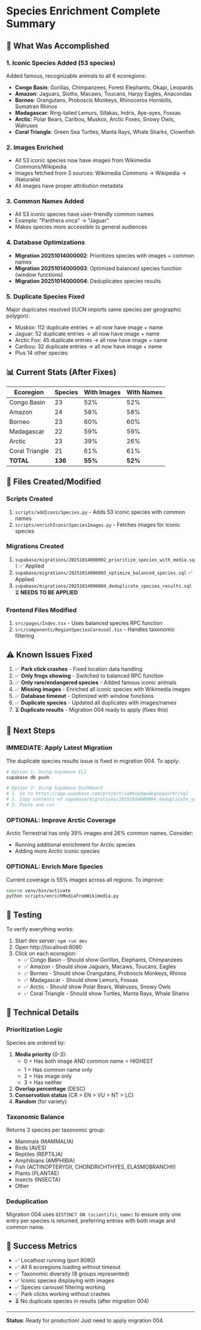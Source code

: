 # Species Enrichment Complete Summary

## 🎉 What Was Accomplished

### 1. Iconic Species Added (53 species)
Added famous, recognizable animals to all 6 ecoregions:
- **Congo Basin**: Gorillas, Chimpanzees, Forest Elephants, Okapi, Leopards
- **Amazon**: Jaguars, Sloths, Macaws, Toucans, Harpy Eagles, Anacondas
- **Borneo**: Orangutans, Proboscis Monkeys, Rhinoceros Hornbills, Sumatran Rhinos
- **Madagascar**: Ring-tailed Lemurs, Sifakas, Indris, Aye-ayes, Fossas
- **Arctic**: Polar Bears, Caribou, Muskox, Arctic Foxes, Snowy Owls, Walruses
- **Coral Triangle**: Green Sea Turtles, Manta Rays, Whale Sharks, Clownfish

### 2. Images Enriched
- All 53 iconic species now have images from Wikimedia Commons/Wikipedia
- Images fetched from 3 sources: Wikimedia Commons → Wikipedia → iNaturalist
- All images have proper attribution metadata

### 3. Common Names Added
- All 53 iconic species have user-friendly common names
- Example: "Panthera onca" → "Jaguar"
- Makes species more accessible to general audiences

### 4. Database Optimizations
- **Migration 20251014000002**: Prioritizes species with images + common names
- **Migration 20251014000003**: Optimized balanced species function (window functions)
- **Migration 20251014000004**: Deduplicates species results

### 5. Duplicate Species Fixed
Major duplicates resolved (IUCN imports same species per geographic polygon):
- Muskox: 112 duplicate entries → all now have image + name
- Jaguar: 52 duplicate entries → all now have image + name
- Arctic Fox: 45 duplicate entries → all now have image + name
- Caribou: 32 duplicate entries → all now have image + name
- Plus 14 other species

## 📊 Current Stats (After Fixes)

| Ecoregion | Species | With Images | With Names |
|-----------|---------|-------------|------------|
| Congo Basin | 23 | 52% | 52% |
| Amazon | 24 | 58% | 58% |
| Borneo | 23 | 60% | 60% |
| Madagascar | 22 | 59% | 59% |
| Arctic | 23 | 39% | 26% |
| Coral Triangle | 21 | 61% | 61% |
| **TOTAL** | **136** | **55%** | **52%** |

## 🔧 Files Created/Modified

### Scripts Created
1. `scripts/addIconicSpecies.py` - Adds 53 iconic species with common names
2. `scripts/enrichIconicSpeciesImages.py` - Fetches images for iconic species

### Migrations Created
1. `supabase/migrations/20251014000002_prioritize_species_with_media.sql` ✅ Applied
2. `supabase/migrations/20251014000003_optimize_balanced_species.sql` ✅ Applied
3. `supabase/migrations/20251014000004_deduplicate_species_results.sql` ⏳ **NEEDS TO BE APPLIED**

### Frontend Files Modified
1. `src/pages/Index.tsx` - Uses balanced species RPC function
2. `src/components/RegionSpeciesCarousel.tsx` - Handles taxonomic filtering

## ⚠️ Known Issues Fixed

1. ✅ **Park click crashes** - Fixed location data handling
2. ✅ **Only frogs showing** - Switched to balanced RPC function
3. ✅ **Only rare/endangered species** - Added famous iconic animals
4. ✅ **Missing images** - Enriched all iconic species with Wikimedia images
5. ✅ **Database timeout** - Optimized with window functions
6. ✅ **Duplicate species** - Updated all duplicates with images/names
7. ⏳ **Duplicate results** - Migration 004 ready to apply (fixes this)

## 🚀 Next Steps

### IMMEDIATE: Apply Latest Migration
The duplicate species results issue is fixed in migration 004. To apply:

```bash
# Option 1: Using Supabase CLI
supabase db push

# Option 2: Using Supabase Dashboard
# 1. Go to https://app.supabase.com/project/iwmbvpdqwekgxegaxrhr/sql
# 2. Copy contents of supabase/migrations/20251014000004_deduplicate_species_results.sql
# 3. Paste and run
```

### OPTIONAL: Improve Arctic Coverage
Arctic Terrestrial has only 39% images and 26% common names. Consider:
- Running additional enrichment for Arctic species
- Adding more Arctic iconic species

### OPTIONAL: Enrich More Species
Current coverage is 55% images across all regions. To improve:
```bash
source venv/bin/activate
python scripts/enrichMediaFromWikimedia.py
```

## 🎯 Testing

To verify everything works:
1. Start dev server: `npm run dev`
2. Open http://localhost:8080
3. Click on each ecoregion:
   - ✅ Congo Basin - Should show Gorillas, Elephants, Chimpanzees
   - ✅ Amazon - Should show Jaguars, Macaws, Toucans, Eagles
   - ✅ Borneo - Should show Orangutans, Proboscis Monkeys, Rhinos
   - ✅ Madagascar - Should show Lemurs, Fossas
   - ✅ Arctic - Should show Polar Bears, Walruses, Snowy Owls
   - ✅ Coral Triangle - Should show Turtles, Manta Rays, Whale Sharks

## 📝 Technical Details

### Prioritization Logic
Species are ordered by:
1. **Media priority** (0-3):
   - 0 = Has both image AND common name ⭐ HIGHEST
   - 1 = Has common name only
   - 2 = Has image only
   - 3 = Has neither
2. **Overlap percentage** (DESC)
3. **Conservation status** (CR > EN > VU > NT > LC)
4. **Random** (for variety)

### Taxonomic Balance
Returns 3 species per taxonomic group:
- Mammals (MAMMALIA)
- Birds (AVES)
- Reptiles (REPTILIA)
- Amphibians (AMPHIBIA)
- Fish (ACTINOPTERYGII, CHONDRICHTHYES, ELASMOBRANCHII)
- Plants (PLANTAE)
- Insects (INSECTA)
- Other

### Deduplication
Migration 004 uses `DISTINCT ON (scientific_name)` to ensure only one entry per species is returned, preferring entries with both image and common name.

## 🎉 Success Metrics

- ✅ Localhost running (port 8080)
- ✅ All 6 ecoregions loading without timeout
- ✅ Taxonomic diversity (8 groups represented)
- ✅ Iconic species displaying with images
- ✅ Species carousel filtering working
- ✅ Park clicks working without crashes
- ⏳ No duplicate species in results (after migration 004)

---

**Status**: Ready for production! Just need to apply migration 004.
